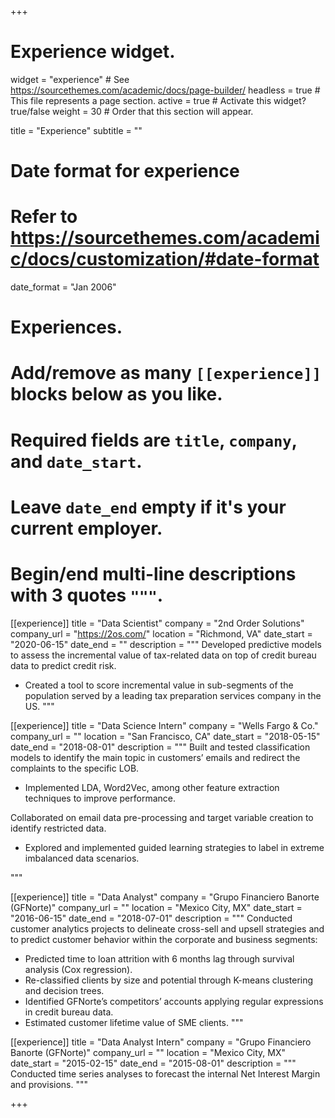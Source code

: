 +++
# Experience widget.
widget = "experience"  # See https://sourcethemes.com/academic/docs/page-builder/
headless = true  # This file represents a page section.
active = true  # Activate this widget? true/false
weight = 30  # Order that this section will appear.

title = "Experience"
subtitle = ""

# Date format for experience
#   Refer to https://sourcethemes.com/academic/docs/customization/#date-format
date_format = "Jan 2006"

# Experiences.
#   Add/remove as many `[[experience]]` blocks below as you like.
#   Required fields are `title`, `company`, and `date_start`.
#   Leave `date_end` empty if it's your current employer.
#   Begin/end multi-line descriptions with 3 quotes `"""`.
[[experience]]
  title = "Data Scientist"
  company = "2nd Order Solutions"
  company_url = "https://2os.com/"
  location = "Richmond, VA"
  date_start = "2020-06-15"
  date_end = ""
  description = """ 
  Developed predictive models to assess the incremental value of tax-related data on top of credit bureau data to predict credit risk.
  
   * Created a tool to score incremental value in sub-segments of the population served by a leading tax preparation services company in the US.
  """

[[experience]]
  title = "Data Science Intern"
  company = "Wells Fargo & Co."
  company_url = ""
  location = "San Francisco, CA"
  date_start = "2018-05-15"
  date_end = "2018-08-01"
  description = """ 
  Built and tested classification models to identify the main topic in customers’ emails and redirect the complaints to the specific LOB.
  
  * Implemented LDA, Word2Vec, among other feature extraction techniques to improve performance.
    
  Collaborated on email data pre-processing and target variable creation to identify restricted data.
  
  * Explored and implemented guided learning strategies to label in extreme imbalanced data scenarios.

  """
  
  
[[experience]]
  title = "Data Analyst"
  company = "Grupo Financiero Banorte (GFNorte)"
  company_url = ""
  location = "Mexico City, MX"
  date_start = "2016-06-15"
  date_end = "2018-07-01"
  description = """ 
  Conducted customer analytics projects to delineate cross-sell and upsell strategies and to predict customer behavior within the corporate and business segments:
  
  *	Predicted time to loan attrition with 6 months lag through survival analysis (Cox regression).
  *	Re-classified clients by size and potential through K-means clustering and decision trees.
  *	Identified GFNorte’s competitors’ accounts applying regular expressions in credit bureau data. 
  *	Estimated customer lifetime value of SME clients.
  """
  
[[experience]]
  title = "Data Analyst Intern"
  company = "Grupo Financiero Banorte (GFNorte)"
  company_url = ""
  location = "Mexico City, MX"
  date_start = "2015-02-15"
  date_end = "2015-08-01"
  description = """ 
  Conducted time series analyses to forecast the internal Net Interest Margin and provisions.
  """

+++
